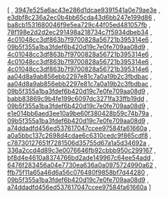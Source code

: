 [
, [3947e525a6ac43e286d1dcae9391541a0e79ae3e](https://github.com/facebook/facebook-android-sdk/odd-code//commit/3947e525a6ac43e286d1dcae9391541a0e79ae3e)
, [e3dbf8c236a2ec0b4bb65cda43d6bb247e199d86](https://github.com/facebook/facebook-android-sdk/odd-code//commit/e3dbf8c236a2ec0b4bb65cda43d6bb247e199d86)
, [ba8cb1531680046f9e5ea729c44f05ed481057fb](https://github.com/facebook/facebook-android-sdk/odd-code//commit/ba8cb1531680046f9e5ea729c44f05ed481057fb)
, [78f198e2d2d2ec291498a218734c7f5934dbeb34](https://github.com/facebook/facebook-android-sdk/odd-code//commit/78f198e2d2d2ec291498a218734c7f5934dbeb34)
, [4c01048cc3df863b7f9700828a56721b395314e6](https://github.com/facebook/facebook-android-sdk/odd-code//commit/4c01048cc3df863b7f9700828a56721b395314e6)
, [09b5f355a1ba3fdef6b420d19c7e0fe709aa08d9](https://github.com/facebook/facebook-android-sdk/odd-code//commit/09b5f355a1ba3fdef6b420d19c7e0fe709aa08d9)
, [4c01048cc3df863b7f9700828a56721b395314e6](https://github.com/facebook/facebook-android-sdk/odd-code//commit/4c01048cc3df863b7f9700828a56721b395314e6)
, [4c01048cc3df863b7f9700828a56721b395314e6](https://github.com/facebook/facebook-android-sdk/odd-code//commit/4c01048cc3df863b7f9700828a56721b395314e6)
, [4c01048cc3df863b7f9700828a56721b395314e6](https://github.com/facebook/facebook-android-sdk/odd-code//commit/4c01048cc3df863b7f9700828a56721b395314e6)
, [aa04d8a9ab856ebb2297e81c7a0a19b2c3fbdbac](https://github.com/facebook/facebook-android-sdk/odd-code//commit/aa04d8a9ab856ebb2297e81c7a0a19b2c3fbdbac)
, [aa04d8a9ab856ebb2297e81c7a0a19b2c3fbdbac](https://github.com/facebook/facebook-android-sdk/odd-code//commit/aa04d8a9ab856ebb2297e81c7a0a19b2c3fbdbac)
, [09b5f355a1ba3fdef6b420d19c7e0fe709aa08d9](https://github.com/facebook/facebook-android-sdk/odd-code//commit/09b5f355a1ba3fdef6b420d19c7e0fe709aa08d9)
, [babb83869c9b4fe199c6097dc3271fa33ffb19dd](https://github.com/facebook/facebook-android-sdk/odd-code//commit/babb83869c9b4fe199c6097dc3271fa33ffb19dd)
, [09b5f355a1ba3fdef6b420d19c7e0fe709aa08d9](https://github.com/facebook/facebook-android-sdk/odd-code//commit/09b5f355a1ba3fdef6b420d19c7e0fe709aa08d9)
, [e1e014bb6aed3ee10a9be60f380428b59c74b79a](https://github.com/facebook/facebook-android-sdk/odd-code//commit/e1e014bb6aed3ee10a9be60f380428b59c74b79a)
, [09b5f355a1ba3fdef6b420d19c7e0fe709aa08d9](https://github.com/facebook/facebook-android-sdk/odd-code//commit/09b5f355a1ba3fdef6b420d19c7e0fe709aa08d9)
, [a74ddadfd456ed537617047ccee97584fa61660a](https://github.com/facebook/facebook-android-sdk/odd-code//commit/a74ddadfd456ed537617047ccee97584fa61660a)
, [a0a5bbc137c2698d4cdae6c6310cedc9f865cdf8](https://github.com/facebook/facebook-android-sdk/odd-code//commit/a0a5bbc137c2698d4cdae6c6310cedc9f865cdf8)
, [c78730127651f7281506d35755d67a1a5d34692a](https://github.com/facebook/facebook-android-sdk/odd-code//commit/c78730127651f7281506d35755d67a1a5d34692a)
, [336a2ccd4d89c3e0076646fb92cbbb950c299167](https://github.com/facebook/facebook-android-sdk/odd-code//commit/336a2ccd4d89c3e0076646fb92cbbb950c299167)
, [bf8d4e4610a8374766bd2ade149967c64ee54add](https://github.com/facebook/facebook-android-sdk/odd-code//commit/bf8d4e4610a8374766bd2ade149967c64ee54add)
, [6476f283456a04e7730ea636a0a0975724990a62](https://github.com/facebook/facebook-android-sdk/odd-code//commit/6476f283456a04e7730ea636a0a0975724990a62)
, [ffb75f11a65a46d6a56c076480f9858bf7d44280](https://github.com/facebook/facebook-android-sdk/odd-code//commit/ffb75f11a65a46d6a56c076480f9858bf7d44280)
, [09b5f355a1ba3fdef6b420d19c7e0fe709aa08d9](https://github.com/facebook/facebook-android-sdk/odd-code//commit/09b5f355a1ba3fdef6b420d19c7e0fe709aa08d9)
, [a74ddadfd456ed537617047ccee97584fa61660a](https://github.com/facebook/facebook-android-sdk/odd-code//commit/a74ddadfd456ed537617047ccee97584fa61660a)
]